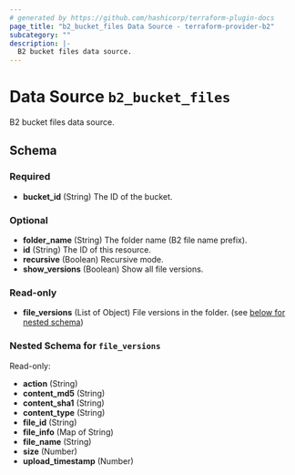 ```yaml
---
# generated by https://github.com/hashicorp/terraform-plugin-docs
page_title: "b2_bucket_files Data Source - terraform-provider-b2"
subcategory: ""
description: |-
  B2 bucket files data source.
---
```


# Data Source `b2_bucket_files`

B2 bucket files data source.



<!-- schema generated by tfplugindocs -->
## Schema

### Required

- **bucket_id** (String) The ID of the bucket.

### Optional

- **folder_name** (String) The folder name (B2 file name prefix).
- **id** (String) The ID of this resource.
- **recursive** (Boolean) Recursive mode.
- **show_versions** (Boolean) Show all file versions.

### Read-only

- **file_versions** (List of Object) File versions in the folder. (see [below for nested schema](#nestedatt--file_versions))

<a id="nestedatt--file_versions"></a>
### Nested Schema for `file_versions`

Read-only:

- **action** (String)
- **content_md5** (String)
- **content_sha1** (String)
- **content_type** (String)
- **file_id** (String)
- **file_info** (Map of String)
- **file_name** (String)
- **size** (Number)
- **upload_timestamp** (Number)


